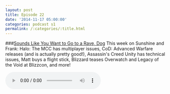 ```yaml
---
layout: post
title: Episode 22
date: '2014-11-17 05:00:00'
categories: podcast s1
permalink: /:categories/:title.html
---
```


###[Sounds Like You Want to Go to a Rave, Dog](http://files.podcast.geeksinprogress.com/files/podcasts/1/s01e22_SoundsLikeYouWantToRave.mp3)
This week on Sunshine and Frank: Halo: The MCC has multiplayer issues, CoD: Advanced Warfare releases (and is actually pretty good!), Assassin's Creed Unity has technical issues, Matt buys a flight stick, Blizzard teases Overwatch and Legacy of the Void at Blizzcon, and more!

<audio controls>
  <source src="http://files.podcast.geeksinprogress.com/files/podcasts/1/s01e22_SoundsLikeYouWantToRave.mp3" 	type="audio/mpeg">
</audio>
